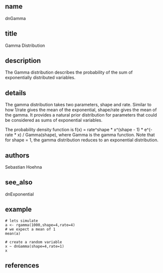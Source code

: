 ## name
dnGamma
## title
Gamma Distribution
## description
The Gamma distribution describes the probability of the sum of exponentially distributed variables. 
## details
The gamma distribution takes two parameters, shape and rate. Similar to how 1/rate gives the mean of the exponential, shape/rate gives the mean of the gamma. It provides a natural prior distribution for parameters that could be considered as sums of exponential variables.

The probability density function is f(x) = rate^shape * x^(shape - 1) * e^(-rate * x) / Gamma(shape), where Gamma is the gamma function. Note that for shape = 1, the gamma distribution reduces to an exponential distribution.
## authors
Sebastian Hoehna
## see_also
dnExponential
## example
	# lets simulate
	a <- rgamma(1000,shape=4,rate=4)
	# we expect a mean of 1
	mean(a)
	
	# create a random variable
	x ~ dnGamma(shape=4,rate=1)
	x
	
## references
